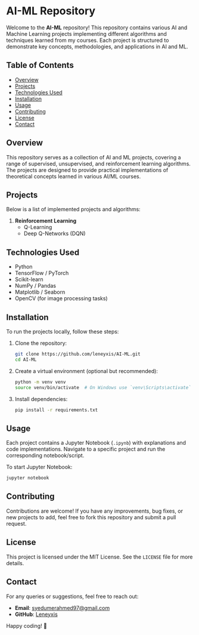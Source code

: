 # AI-ML Repository

Welcome to the **AI-ML** repository! This repository contains various AI and Machine Learning projects implementing different algorithms and techniques learned from my courses. Each project is structured to demonstrate key concepts, methodologies, and applications in AI and ML.

## Table of Contents
- [Overview](#overview)
- [Projects](#projects)
- [Technologies Used](#technologies-used)
- [Installation](#installation)
- [Usage](#usage)
- [Contributing](#contributing)
- [License](#license)
- [Contact](#contact)

## Overview
This repository serves as a collection of AI and ML projects, covering a range of supervised, unsupervised, and reinforcement learning algorithms. The projects are designed to provide practical implementations of theoretical concepts learned in various AI/ML courses.

## Projects
Below is a list of implemented projects and algorithms:

1. **Reinforcement Learning**
   - Q-Learning
   - Deep Q-Networks (DQN)

## Technologies Used
- Python
- TensorFlow / PyTorch
- Scikit-learn
- NumPy / Pandas
- Matplotlib / Seaborn
- OpenCV (for image processing tasks)

## Installation
To run the projects locally, follow these steps:

1. Clone the repository:
   ```sh
   git clone https://github.com/leneyxis/AI-ML.git
   cd AI-ML
   ```
2. Create a virtual environment (optional but recommended):
   ```sh
   python -m venv venv
   source venv/bin/activate  # On Windows use `venv\Scripts\activate`
   ```
3. Install dependencies:
   ```sh
   pip install -r requirements.txt
   ```

## Usage
Each project contains a Jupyter Notebook (`.ipynb`) with explanations and code implementations. Navigate to a specific project and run the corresponding notebook/script.

To start Jupyter Notebook:
```sh
jupyter notebook
```

## Contributing
Contributions are welcome! If you have any improvements, bug fixes, or new projects to add, feel free to fork this repository and submit a pull request.

## License
This project is licensed under the MIT License. See the `LICENSE` file for more details.

## Contact
For any queries or suggestions, feel free to reach out:
- **Email**: syedumerahmed97@gmail.com
- **GitHub**: [Leneyxis](https://github.com/Leneyxis)

Happy coding! 🚀

